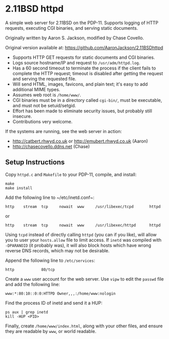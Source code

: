 # 2.11BSD httpd

A simple web server for 2.11BSD on the PDP-11. Supports logging of HTTP requests, executing CGI binaries, and serving static documents.

Originally written by Aaron S. Jackson, modified by Chase Covello.

Original version available at:
https://github.com/AaronJackson/2.11BSDhttpd

- Supports HTTP GET requests for static documents and CGI binaries.
- Logs source hostname/IP and request to `/usr/adm/httpd.log`.
- Has a 60 second timeout to terminate the process if the client fails to complete the HTTP request; timeout is disabled after getting the request and serving the requested file.
- Will send HTML, images, favicons, and plain text; it's easy to add additional MIME types.
- Assumes web root is `/home/www/`.
- CGI binaries must be in a directory called `cgi-bin/`, must be executable, and must not be setuid/setgid.
- Effort has been made to eliminate security issues, but probably still insecure.
- Contributions very welcome.

If the systems are running, see the web server in action:
- http://catbert.rhwyd.co.uk or http://emubert.rhwyd.co.uk (Aaron)
- http://chasecovello.ddns.net (Chase)

## Setup Instructions

Copy `httpd.c` and `Makefile` to your PDP-11, compile, and install:

```
make
make install
```

Add the following line to ~/etc/inetd.conf~:

```
http    stream  tcp     nowait  www     /usr/libexec/tcpd       httpd
```
or
```
http    stream  tcp     nowait  www     /usr/libexec/httpd      httpd
```

Using `tcpd` instead of directly calling `httpd` (you can if you like), will allow you to user your `hosts.allow` file to limit access. If `inetd` was compiled with `-DPARANOID` (it probably was), it will also block hosts which have wrong reverse DNS records, which may not be desirable.

Append the following line to `/etc/services`:

```
http            80/tcp
```

Create a `www` user account for the web server. Use `vipw` to edit the `passwd` file and add the following line:

```
www:*:80:10::0:0:HTTPD Owner,,,:/home/www:nologin
```

Find the process ID of inetd and send it a HUP:

```
ps aux | grep inetd
kill -HUP <PID>
```

Finally, create `/home/www/index.html`, along with your other files, and ensure they are readable by `www`, or world readable.
